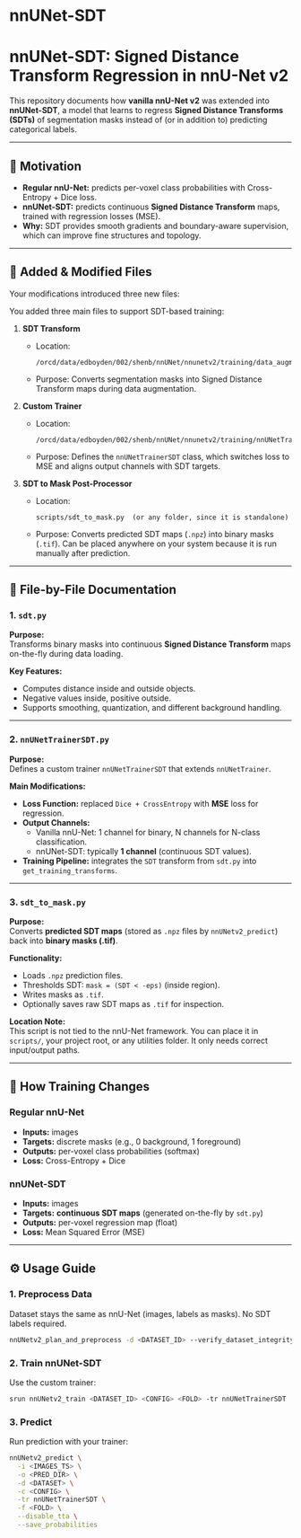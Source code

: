 # nnUNet-SDT

# nnUNet-SDT: Signed Distance Transform Regression in nnU-Net v2

This repository documents how **vanilla nnU-Net v2** was extended into **nnUNet-SDT**, a model that learns to regress **Signed Distance Transforms (SDTs)** of segmentation masks instead of (or in addition to) predicting categorical labels.  

---

## 🔎 Motivation

- **Regular nnU-Net:** predicts per-voxel class probabilities with Cross-Entropy + Dice loss.  
- **nnUNet-SDT:** predicts continuous **Signed Distance Transform** maps, trained with regression losses (MSE).  
- **Why:** SDT provides smooth gradients and boundary-aware supervision, which can improve fine structures and topology.

---

## 📂 Added & Modified Files

Your modifications introduced three new files:

You added three main files to support SDT-based training:

1. **SDT Transform**  
   - Location:  
     ```
     /orcd/data/edboyden/002/shenb/nnUNet/nnunetv2/training/data_augmentation/custom_transforms/sdt.py
     ```
   - Purpose: Converts segmentation masks into Signed Distance Transform maps during data augmentation.  

2. **Custom Trainer**  
   - Location:  
     ```
     /orcd/data/edboyden/002/shenb/nnUNet/nnunetv2/training/nnUNetTrainer/variants/loss/nnUNetTrainerSDT.py
     ```
   - Purpose: Defines the `nnUNetTrainerSDT` class, which switches loss to MSE and aligns output channels with SDT targets.  

3. **SDT to Mask Post-Processor**  
   - Location:  
     ```
     scripts/sdt_to_mask.py  (or any folder, since it is standalone)
     ```
   - Purpose: Converts predicted SDT maps (`.npz`) into binary masks (`.tif`). Can be placed anywhere on your system because it is run manually after prediction.

---

## 📝 File-by-File Documentation

### 1. `sdt.py`

**Purpose:**  
Transforms binary masks into continuous **Signed Distance Transform** maps on-the-fly during data loading.  

**Key Features:**
- Computes distance inside and outside objects.  
- Negative values inside, positive outside.  
- Supports smoothing, quantization, and different background handling.  

---

### 2. `nnUNetTrainerSDT.py`

**Purpose:**  
Defines a custom trainer `nnUNetTrainerSDT` that extends `nnUNetTrainer`.  

**Main Modifications:**
- **Loss Function:** replaced `Dice + CrossEntropy` with **MSE** loss for regression.  
- **Output Channels:**  
  - Vanilla nnU-Net: 1 channel for binary, N channels for N-class classification.  
  - nnUNet-SDT: typically **1 channel** (continuous SDT values).  
- **Training Pipeline:** integrates the `SDT` transform from `sdt.py` into `get_training_transforms`.  

---

### 3. `sdt_to_mask.py`

**Purpose:**  
Converts **predicted SDT maps** (stored as `.npz` files by `nnUNetv2_predict`) back into **binary masks (.tif)**.  

**Functionality:**
- Loads `.npz` prediction files.  
- Thresholds SDT: `mask = (SDT < -eps)` (inside region).  
- Writes masks as `.tif`.  
- Optionally saves raw SDT maps as `.tif` for inspection.  

**Location Note:**  
This script is not tied to the nnU-Net framework. You can place it in `scripts/`, your project root, or any utilities folder. It only needs correct input/output paths.

---

## 🔄 How Training Changes

### Regular nnU-Net
- **Inputs:** images  
- **Targets:** discrete masks (e.g., 0 background, 1 foreground)  
- **Outputs:** per-voxel class probabilities (softmax)  
- **Loss:** Cross-Entropy + Dice  

### nnUNet-SDT
- **Inputs:** images  
- **Targets:** **continuous SDT maps** (generated on-the-fly by `sdt.py`)  
- **Outputs:** per-voxel regression map (float)  
- **Loss:** Mean Squared Error (MSE)  

---

## ⚙️ Usage Guide

### 1. Preprocess Data
Dataset stays the same as nnU-Net (images, labels as masks). No SDT labels required.

```bash
nnUNetv2_plan_and_preprocess -d <DATASET_ID> --verify_dataset_integrity
```

### 2. Train nnUNet-SDT
Use the custom trainer:

```bash
srun nnUNetv2_train <DATASET_ID> <CONFIG> <FOLD> -tr nnUNetTrainerSDT
```

### 3. Predict
Run prediction with your trainer:
```bash
nnUNetv2_predict \
  -i <IMAGES_TS> \
  -o <PRED_DIR> \
  -d <DATASET> \
  -c <CONFIG> \
  -tr nnUNetTrainerSDT \
  -f <FOLD> \
  --disable_tta \
  --save_probabilities
```
